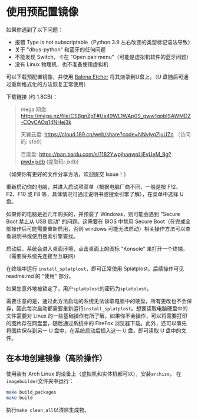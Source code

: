 # 使用预配置镜像

如果你遇到了以下问题：
- 报错 Type is not subscriptable（Python 3.9 左右改变的类型标记语法导致）
- 关于 "dbus-python" 和蓝牙的任何问题
- 不能发现 Switch，卡在 "Open pair menu"（可能是虚拟机软件的蓝牙问题）
- 没有 Linux 物理机，也不准备使用虚拟机

可以下载预配置镜像，并使用 [Balena Etcher](https://www.balena.io/etcher/) 将其烧录到U盘上。（U 盘随后可通过重新格式化的方法恢复正常使用）

下载链接 (约 1.8GB)：
> mega 网盘: https://mega.nz/file/CSBgnZpT#Us49WL1WAp0S_qww1qobISAWMDZ-COvCAOq14NHej3k
> 
> 天翼云盘: https://cloud.189.cn/web/share?code=NNviyqZjuUZn （访问码: sfo9）
> 
> 百度盘:  https://pan.baidu.com/s/1182YwpjhaqwoLjEvUeM_9g?pwd=jxdb (提取码: jxdb)

（如果你有更好的文件分享方法，欢迎提交 Issue！）

重新启动你的电脑，并进入启动项菜单（根据电脑厂商不同，一般是按 F12、F2、F10 或 F8 等，具体情况可通过说明书或搜索引擎了解），在菜单中选择 U 盘。

如果你的电脑是近几年购买的，并预装了 Windows，则可能会遇到 "Secure Boot 禁止从 USB 启动" 的问题。这需要在 BIOS 中禁用 Secure Boot（在完成全部操作后可能需要重新启用，否则 windows 可能无法启动）相关操作方法可以查看说明书或使用搜索引擎查找。

启动后，系统会进入桌面环境，点击桌面上的图标 "Konsole" 来打开一个终端。（需要将系统先连接至互联网）

在终端中运行 `install_splatplost`，即可正常使用 Splatplost。后续操作可见 readme.md 的 "使用" 部分。

如果您意外地被锁定了，用户`splatplost`的密码为`splatplost`。

需要注意的是，通过此方法启动的系统无法读取电脑中的硬盘，所有更改也不会保存，因此每次启动都需要重新运行`install_splatplost`。想要读取电脑硬盘中的文件需要对 Linux 的一些基础操作有所了解，如果你不会操作，可以将需要打印的图片存在网盘里，随后通过系统中的 FireFox 浏览器下载。此外，还可以事先将图片保存到另一 U 盘中，在系统启动后插入这一 U 盘，即可读取 U 盘中的文件。

## 在本地创建镜像（高阶操作）

使用装有 Arch Linux 的设备上（虚拟机和实体机都可以），安装`archiso`， 在`imagebuilder`文件夹中运行：
```bash
make build_packages
make build
```

执行`make clean_all`以清除生成物。

